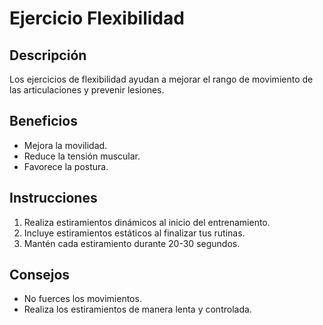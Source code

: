 # Ejercicio Flexibilidad

## Descripción
Los ejercicios de flexibilidad ayudan a mejorar el rango de movimiento de las articulaciones y prevenir lesiones.

## Beneficios
- Mejora la movilidad.
- Reduce la tensión muscular.
- Favorece la postura.

## Instrucciones
1. Realiza estiramientos dinámicos al inicio del entrenamiento.
2. Incluye estiramientos estáticos al finalizar tus rutinas.
3. Mantén cada estiramiento durante 20-30 segundos.


## Consejos
- No fuerces los movimientos.
- Realiza los estiramientos de manera lenta y controlada.
